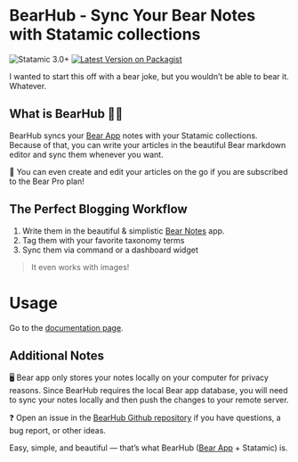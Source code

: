 # BearHub - Sync Your Bear Notes with Statamic collections

![Statamic 3.0+](https://img.shields.io/badge/Statamic-3.0+-FF269E?style=for-the-badge&link=https://statamic.com)
[![Latest Version on Packagist](https://img.shields.io/packagist/v/michavie/statamic-bearhub.svg?style=for-the-badge)](https://packagist.org/packages/michavie/statamic-bearhub)

I wanted to start this off with a bear joke, but you wouldn’t be able to bear it. Whatever.

## What is BearHub 🧸📝

BearHub syncs your [Bear App](https://bear.app) notes with your Statamic collections.
Because of that, you can write your articles in the beautiful Bear markdown editor and sync them whenever you want.

📱 You can even create and edit your articles on the go if you are subscribed to the Bear Pro plan!

## The Perfect Blogging Workflow

1. Write them in the beautiful & simplistic [Bear Notes](https://bear.app) app.
2. Tag them with your favorite taxonomy terms
3. Sync them via command or a dashboard widget

> It even works with images!

# Usage

Go to the [documentation page](https://statamic.com/addons/michavie/bearhub/docs).

## Additional Notes

🖥 Bear app only stores your notes locally on your computer for privacy reasons.
Since BearHub requires the local Bear app database, you will need to sync your notes locally and then push the changes to your remote server.

❓ Open an issue in the [BearHub Github repository](https://github.com/michavie/statamic-bearhub) if you have questions, a bug report, or other ideas.

Easy, simple, and beautiful — that’s what BearHub ([Bear App](https://bear.app) + Statamic) is.
